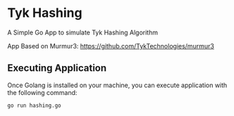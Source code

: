 # Tyk Hashing

A Simple Go App to simulate Tyk Hashing Algorithm

App Based on Murmur3:
https://github.com/TykTechnologies/murmur3

## Executing Application

Once Golang is installed on your machine, you can execute application with the following command:

```go run hashing.go```
